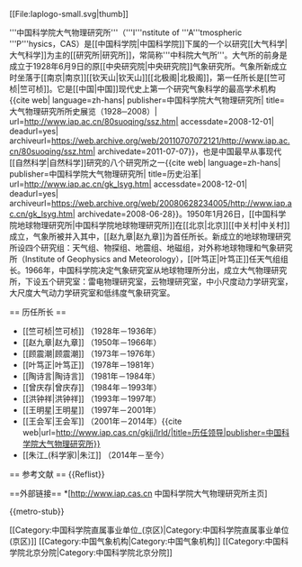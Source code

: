 [[File:Iaplogo-small.svg|thumb]]

'''中国科学院大气物理研究所'''（'''I'''nstitute of '''A'''tmospheric '''P'''hysics，CAS）是[[中国科学院|中国科学院]]下属的一个以研究[[大气科学|大气科学]]为主的[[研究所|研究所]]，常简称'''中科院大气所'''。大气所的前身是成立于1928年6月9日的原[[中央研究院|中央研究院]]气象研究所。气象所新成立时坐落于[[南京|南京]][[钦天山|钦天山]][[北极阁|北极阁]]，第一任所长是[[竺可桢|竺可桢]]。它是[[中国|中国]]现代史上第一个研究气象科学的最高学术机构<ref name="hisfig">{{cite web| language=zh-hans| publisher=中国科学院大气物理研究所| title=大气物理研究所所史展览（1928─2008）| url=http://www.iap.ac.cn/80suoqing/ssz.htm| accessdate=2008-12-01| deadurl=yes| archiveurl=https://web.archive.org/web/20110707072121/http://www.iap.ac.cn/80suoqing/ssz.htm| archivedate=2011-07-07}}</ref>，也是中国最早从事现代[[自然科学|自然科学]]研究的八个研究所之一<ref name="his">{{cite web| language=zh-hans| publisher=中国科学院大气物理研究所| title=历史沿革| url=http://www.iap.ac.cn/gk_lsyg.htm| accessdate=2008-12-01| deadurl=yes| archiveurl=https://web.archive.org/web/20080628234005/http://www.iap.ac.cn/gk_lsyg.htm| archivedate=2008-06-28}}</ref>。1950年1月26日，[[中国科学院地球物理研究所|中国科学院地球物理研究所]]在[[北京|北京]][[中关村|中关村]]成立，气象所被并入其中，[[赵九章|赵九章]]为首任所长。新成立的地球物理研究所设四个研究组：天气组、物探组、地震组、地磁组，对外称地球物理和气象研究所（Institute of Geophysics and Meteorology），[[叶笃正|叶笃正]]任天气组组长。1966年，中国科学院决定气象研究室从地球物理所分出，成立大气物理研究所，下设五个研究室：雷电物理研究室，云物理研究室，中小尺度动力学研究室，大尺度大气动力学研究室和低纬度气象研究室。

== 历任所长 ==
* [[竺可桢|竺可桢]] （1928年－1936年）
* [[赵九章|赵九章]] （1950年－1966年）
* [[顾震潮|顾震潮]] （1973年－1976年）
* [[叶笃正|叶笃正]] （1978年－1981年）
* [[陶诗言|陶诗言]] （1981年－1984年）
* [[曾庆存|曾庆存]] （1984年－1993年）
* [[洪钟祥|洪钟祥]] （1993年－1997年）
* [[王明星|王明星]] （1997年－2001年）
* [[王会军|王会军]] （2001年－2014年）<ref>{{cite web|url=http://www.iap.cas.cn/gkjj/lrld/|title=历任领导|publisher=中国科学院大气物理研究所}}</ref>
* [[朱江_(科学家)|朱江]] （2014年－至今）

== 参考文献 ==
{{Reflist}}

==外部链接==
*[http://www.iap.cas.cn 中国科学院大气物理研究所主页]

{{metro-stub}}

[[Category:中国科学院直属事业单位_(京区)|Category:中国科学院直属事业单位 (京区)]]
[[Category:中国气象机构|Category:中国气象机构]]
[[Category:中国科学院北京分院|Category:中国科学院北京分院]]